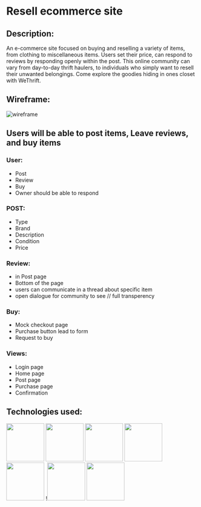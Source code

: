 # Resell ecommerce site

## Description:
An e-commerce site focused on buying and reselling a variety of items, from clothing to miscellaneous items. Users set their price, can respond to reviews by responding openly within the post.
This online community can vary from day-to-day thrift haulers, to individuals who simply want to resell their unwanted belongings. Come explore the goodies hiding in ones closet with WeThrift.


## Wireframe:

![wireframe](https://i.imgur.com/Aq42kdf.png)

## Users will be able to post items, Leave reviews, and buy items

### User:
- Post
- Review
- Buy
- Owner should be able to respond

### POST:
- Type
- Brand
- Description
- Condition
- Price


### Review:
- in Post page
- Bottom of the page
- users can communicate in a thread about specific item
- open dialogue for community to see // full transperency 


### Buy:

- Mock checkout page
- Purchase button lead to form
- Request to buy


### Views:

- Login page
- Home page
- Post page
- Purchase page
- Confirmation


## Technologies used:


<p float="left">
<img src="https://cdn.iconscout.com/icon/free/png-256/react-4-1175110.png" width="100" height="100"/>
<img src="https://www.svgrepo.com/show/354431/tailwindcss-icon.svg" width="100" height="100"/>
<img src="https://images.vexels.com/media/users/3/166403/isolated/lists/a5a33bf3004830a2bd581e9fa65de660-javascript-programming-language-icon.png" width="100" height="100"/>
<img src="https://cdn.iconscout.com/icon/free/png-256/html-5-1-1175208.png" width="100" height="100"/>
<img src="https://cdn.iconscout.com/icon/free/png-256/sass-3629630-3031098.png" width="100" height="100"/>
!<img src="https://cdn.iconscout.com/icon/premium/png-256-thumb/node-js-5363131-4488920.png" width="100" height="100"/>
<img src="https://cdn.iconscout.com/icon/free/png-256/mongodb-5-1175140.png" width="100" height="100"/>
</p>
